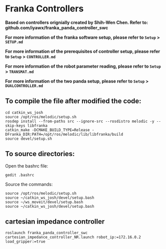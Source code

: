 # Franka Controllers

**Based on controllers orignially created by Shih-Wen Chen. Refer to: github.com/iyawx/franka_panda_controller_swc**

**For more information of the franka software setup, please refer to `Setup` > `SETUP.md`**

**For more information of the prerequisites of controller setup, please refer to `Setup` > `CONTROLLER.md`**

**For more information of the robot parameter reading, please refer to `Setup` > `TRANSMAT.md`**

**For more information of the two panda setup, please refer to `Setup` > `DUALCONTROLLER.md`**

## To compile the file after modified the code:
```
cd catkin_ws_josh 
source /opt/ros/melodic/setup.sh 
rosdep install --from-paths src --ignore-src --rosdistro melodic -y --skip-keys libfranka 
catkin_make -DCMAKE_BUILD_TYPE=Release -DFranka_DIR:PATH=/opt/ros/melodic/lib/libfranka/build 
source devel/setup.sh 
```

## To source directories:
Open the bashrc file:
```
gedit .bashrc
```
Source the commands: 
```
source /opt/ros/melodic/setup.sh
source ~/catkin_ws_josh/devel/setup.bash
source ~/ws_moveit/devel/setup.bash
source ~/catkin_ws_josh/devel/setup.bash
```


## cartesian impedance controller
```
roslaunch franka_panda_controller_swc cartesian_impedance_controller_NR.launch robot_ip:=172.16.0.2 load_gripper:=true
```
